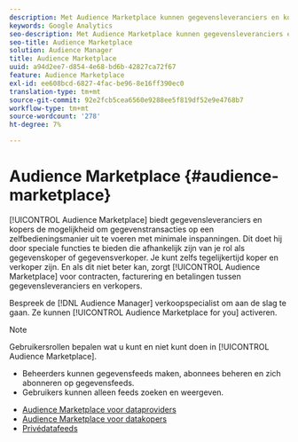 ```yaml
---
description: Met Audience Marketplace kunnen gegevensleveranciers en kopers zo weinig mogelijk gegevenstransacties zelf uitvoeren. Dit doet hij door speciale functies te bieden die afhankelijk zijn van je rol als gegevenskoper of gegevensverkoper. Je kunt zelfs tegelijkertijd koper en verkoper zijn. En als dit niet beter kan, zorgt Audience Marketplace voor contracten, facturering en betalingen tussen gegevensleveranciers en verkopers.
keywords: Google Analytics
seo-description: Met Audience Marketplace kunnen gegevensleveranciers en kopers zo weinig mogelijk gegevenstransacties zelf uitvoeren. Dit doet hij door speciale functies te bieden die afhankelijk zijn van je rol als gegevenskoper of gegevensverkoper. Je kunt zelfs tegelijkertijd koper en verkoper zijn. En als dit niet beter kan, zorgt Audience Marketplace voor contracten, facturering en betalingen tussen gegevensleveranciers en verkopers.
seo-title: Audience Marketplace
solution: Audience Manager
title: Audience Marketplace
uuid: a94d2ee7-d854-4e68-bd6b-42827ca72f67
feature: Audience Marketplace
exl-id: ee608bcd-6827-4fac-be96-8e16ff390ec0
translation-type: tm+mt
source-git-commit: 92e2fcb5cea6560e9288ee5f819df52e9e4768b7
workflow-type: tm+mt
source-wordcount: '278'
ht-degree: 7%

---
```


# Audience Marketplace {#audience-marketplace}

[!UICONTROL Audience Marketplace] biedt gegevensleveranciers en kopers de mogelijkheid om gegevenstransacties op een zelfbedieningsmanier uit te voeren met minimale inspanningen. Dit doet hij door speciale functies te bieden die afhankelijk zijn van je rol als gegevenskoper of gegevensverkoper. Je kunt zelfs tegelijkertijd koper en verkoper zijn. En als dit niet beter kan, zorgt [!UICONTROL Audience Marketplace] voor contracten, facturering en betalingen tussen gegevensleveranciers en verkopers.

Bespreek de [!DNL Audience Manager] verkoopspecialist om aan de slag te gaan. Ze kunnen [!UICONTROL Audience Marketplace for you] activeren.

>[!NOTE]
>
>Gebruikersrollen bepalen wat u kunt en niet kunt doen in [!UICONTROL Audience Marketplace].
>
> * Beheerders kunnen gegevensfeeds maken, abonnees beheren en zich abonneren op gegevensfeeds.
> * Gebruikers kunnen alleen feeds zoeken en weergeven.


* [Audience Marketplace voor dataproviders](/help/using/features/audience-marketplace/marketplace-data-providers/marketplace-data-providers.md)
* [Audience Marketplace voor datakopers](/help/using/features/audience-marketplace/marketplace-data-buyers/marketplace-data-buyers.md)
* [Privédatafeeds](/help/using/features/audience-marketplace/marketplace-private-feeds.md)
